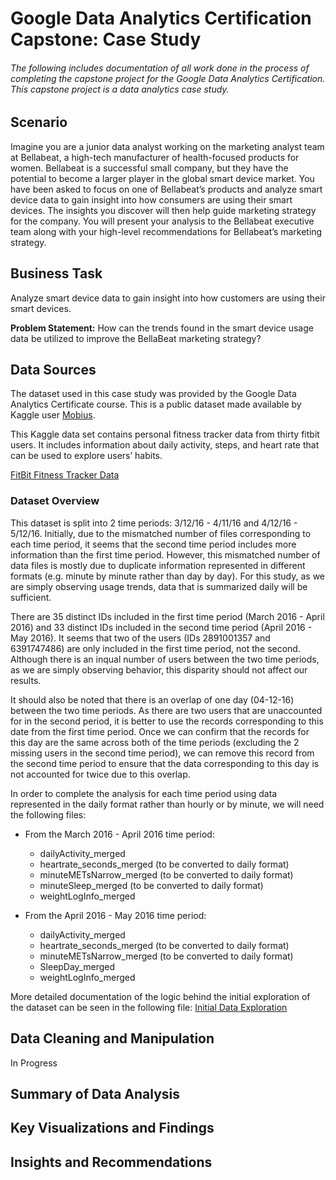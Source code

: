 <h1> Google Data Analytics Certification Capstone: Case Study</h1>
<h6> The following includes documentation of all work done in the process of completing the capstone project for the Google Data Analytics Certification. This capstone project is a data analytics case study. </h6>

<h2>Scenario</h2>

Imagine you are a junior data analyst working on the marketing analyst team at Bellabeat, a high-tech manufacturer of health-focused products for women. Bellabeat is a successful small company, but they have the potential to become a larger player in the global smart device market. You have been asked to focus on one of Bellabeat’s products and analyze smart device data to gain insight into how consumers are using their smart devices. The insights you discover will then help guide marketing strategy for the company. You will present your analysis to the Bellabeat executive team along with your high-level recommendations for Bellabeat’s marketing strategy.

<h2>Business Task</h2>

Analyze smart device data to gain insight into how customers are using their smart devices.

**Problem Statement:** How can the trends found in the smart device usage data be utilized to improve the BellaBeat marketing strategy? 

<h2>Data Sources</h2>

The dataset used in this case study was provided by the Google Data Analytics Certificate course. This is a public dataset made available by Kaggle user [Mobius](https://www.kaggle.com/arashnic).

This Kaggle data set contains personal fitness tracker data from thirty fitbit users. It includes information about daily activity, steps, and heart rate that can be used to explore users’ habits.

[FitBit Fitness Tracker Data](https://www.kaggle.com/datasets/arashnic/fitbit)

<h3>Dataset Overview</h3>

This dataset is split into 2 time periods: 3/12/16 - 4/11/16 and 4/12/16 - 5/12/16. Initially, due to the mismatched number of files corresponding to each time period, it seems that the second time period includes more information than the first time period. However, this mismatched number of data files is mostly due to duplicate information represented in different formats (e.g. minute by minute rather than day by day). For this study, as we are simply observing usage trends, data that is summarized daily will be sufficient. 

There are 35 distinct IDs included in the first time period (March 2016 - April 2016) and 33 distinct IDs included in the second time period (April 2016 - May 2016). It seems that two of the users (IDs 2891001357 and 6391747486) are only included in the first time period, not the second. Although there is an inqual number of users between the two time periods, as we are simply observing behavior, this disparity should not affect our results.

It should also be noted that there is an overlap of one day (04-12-16) between the two time periods. As there are two users that are unaccounted for in the second period, it is better to use the records corresponding to this date from the first time period. Once we can confirm that the records for this day are the same across both of the time periods (excluding the 2 missing users in the second time period), we can remove this record from the second time period to ensure that the data corresponding to this day is not accounted for twice due to this overlap. 

In order to complete the analysis for each time period using data represented in the daily format rather than hourly or by minute, we will need the following files: 

- From the March 2016 - April 2016 time period:
    - dailyActivity_merged
    - heartrate_seconds_merged (to be converted to daily format)
    - minuteMETsNarrow_merged (to be converted to daily format)
    - minuteSleep_merged (to be converted to daily format)
    - weightLogInfo_merged

- From the April 2016 - May 2016 time period:
    - dailyActivity_merged
    - heartrate_seconds_merged (to be converted to daily format)
    - minuteMETsNarrow_merged (to be converted to daily format)
    - SleepDay_merged
    - weightLogInfo_merged
 
More detailed documentation of the logic behind the initial exploration of the dataset can be seen in the following file:   [Initial Data Exploration](https://github.com/ClaireArdern/Google-Data-Analytics-Cert-Case-Study/blob/main/InitialDataExploration.pdf)

<h2>Data Cleaning and Manipulation</h2>

In Progress

<h2>Summary of Data Analysis</h2>

<h2>Key Visualizations and Findings</h2>

<h2>Insights and Recommendations</h2>
